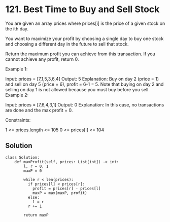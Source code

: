 # 121. Best Time to Buy and Sell Stock
You are given an array prices where prices[i] is the price of a given stock on the ith day.

You want to maximize your profit by choosing a single day to buy one stock and choosing a different day in the future to sell that stock.

Return the maximum profit you can achieve from this transaction. If you cannot achieve any profit, return 0.

 

Example 1:

Input: prices = [7,1,5,3,6,4]
Output: 5
Explanation: Buy on day 2 (price = 1) and sell on day 5 (price = 6), profit = 6-1 = 5.
Note that buying on day 2 and selling on day 1 is not allowed because you must buy before you sell.
Example 2:

Input: prices = [7,6,4,3,1]
Output: 0
Explanation: In this case, no transactions are done and the max profit = 0.
 

Constraints:

1 <= prices.length <= 105
0 <= prices[i] <= 104

## Solution
```
class Solution:
    def maxProfit(self, prices: List[int]) -> int:
        l, r = 0, 1
        maxP = 0

        while r < len(prices):
          if prices[l] < prices[r]:
            profit = prices[r] - prices[l]
            maxP = max(maxP, profit)
          else:
            l = r
          r += 1

        return maxP
```
